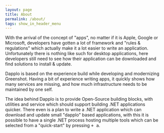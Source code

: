 ```yaml
---
layout: page
title: About
permalink: /about/
tags: show_in_header_menu
---
```


With the arrival of the concept of "apps", no matter if it is Apple, Google or Microsoft, developers have gotten a lot of framework and "rules & regulations" which actually make it a lot easier to write an application. Unfortunately there is nothing like such for desktop applications, here developers still need to see how their application can be downloaded and find solutions to install & update.

Dapplo is based on the experience build while developing and modernizing Greenshot. Having a bit of experience writing apps, it quickly shows how many services are missing, and how much infrastructure needs to be maintained by one self.

The idea behind Dapplo is to provide Open-Source building blocks, with utilities and service which should support building .NET applications quicker. There even is a plan to write a .NET application which can download and update small "dapplo" based applications, with this it is possible to have a single .NET process hosting multiple tools which can be selected from a "quick-start" by pressing <kbd><i class="fa fa-windows fa-lg"></i> + a</kbd>.
